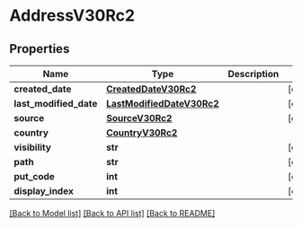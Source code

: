 # AddressV30Rc2

## Properties
Name | Type | Description | Notes
------------ | ------------- | ------------- | -------------
**created_date** | [**CreatedDateV30Rc2**](CreatedDateV30Rc2.md) |  | [optional] 
**last_modified_date** | [**LastModifiedDateV30Rc2**](LastModifiedDateV30Rc2.md) |  | [optional] 
**source** | [**SourceV30Rc2**](SourceV30Rc2.md) |  | [optional] 
**country** | [**CountryV30Rc2**](CountryV30Rc2.md) |  | 
**visibility** | **str** |  | [optional] 
**path** | **str** |  | [optional] 
**put_code** | **int** |  | [optional] 
**display_index** | **int** |  | [optional] 

[[Back to Model list]](../README.md#documentation-for-models) [[Back to API list]](../README.md#documentation-for-api-endpoints) [[Back to README]](../README.md)

